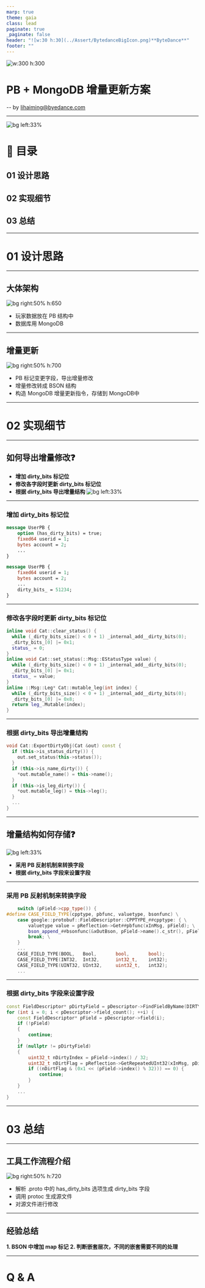 ```yaml
---
marp: true
theme: gaia
class: lead
paginate: true
_paginate: false
header: "![w:30 h:30](../Assert/BytedanceBigIcon.png)**ByteDance**"
footer: ""
---
```

![w:300 h:300](../Assert/BytedanceBigIcon.png)

# **PB + MongoDB 增量更新方案**

-- by lihaiming@byedance.com

---
<!-- _class:  -->

![bg left:33%](../Assert/BagRound.jpg)

# **:file_folder: 目录**

## **01** 设计思路

## **02** 实现细节

## **03** 总结

---

# **01**  设计思路

---
<!-- _class: -->
<!-- _footer: 01. 设计思路 -->

## **大体架构**

![bg right:50% h:650](../Assert/DeltaUpdate/Save.jpg)

- 玩家数据放在 PB 结构中
- 数据库用 MongoDB


---
<!-- _class: -->
<!-- _footer: 01. 设计思路 -->
## **增量更新**

![bg right:50% h:700](../Assert/DeltaUpdate/DeltaSave.jpg)

- PB 标记变更字段，导出增量修改
- 增量修改转成 BSON 结构
- 构造 MongoDB 增量更新指令，存储到 MongoDB中

---

# **02**  实现细节

---
<!-- _class: -->
<!-- _footer: 02. 实现细节 -->
## **如何导出增量修改:question:**

- **增加 dirty_bits 标记位**
- **修改各字段时更新 dirty_bits 标记位**
- **根据 dirty_bits 导出增量结构**
![bg left:33%](../Assert/BG_Plent.jpg)

---
<!-- _class: -->
<!-- _footer: 02. 实现细节 -->
### **增加 dirty_bits 标记位**

```protobuf
message UserPB {
    option (has_dirty_bits) = true;
    fixed64 userid = 1;
    bytes account = 2;
    ...
}
```

```protobuf
message UserPB {
    fixed64 userid = 1;
    bytes account = 2;
    ...
    dirty_bits_ = 51234;
}
```

---
<!-- _class: -->
<!-- _footer: 02. 实现细节 -->
<!-- 标记 dirty_bits 之前需要确保 dirty_bits 数组有分配足够空间。  mutable 返回也需要做标记，不管外部调用者有没有修改 -->

### **修改各字段时更新 dirty_bits 标记位**

```c++
inline void Cat::clear_status() {
  while (_dirty_bits_size() < 0 + 1) _internal_add__dirty_bits(0);
  _dirty_bits_[0] |= 0x1;
  status_ = 0;
}
inline void Cat::set_status(::Msg::EStatusType value) {
  while (_dirty_bits_size() < 0 + 1) _internal_add__dirty_bits(0);
  _dirty_bits_[0] |= 0x1;
  status_ = value;
}
inline ::Msg::Leg* Cat::mutable_leg(int index) {
  while (_dirty_bits_size() < 0 + 1) _internal_add__dirty_bits(0);
  _dirty_bits_[0] |= 0x8;
  return leg_.Mutable(index);
}
```

---
<!-- _class: -->
<!-- _footer: 02. 实现细节 -->
### **根据 dirty_bits 导出增量结构**

```c++
void Cat::ExportDirtyObj(Cat &out) const {
  if (this->is_status_dirty()) {
    out.set_status(this->status());
  }
  if (this->is_name_dirty()) {
    *out.mutable_name() = this->name();
  }
  if (this->is_leg_dirty()) {
    *out.mutable_leg() = this->leg();
  }
  ...
}
```

---
<!-- _class: -->
<!-- _footer: 02. 实现细节 -->
## **增量结构如何存储:question:**

![bg left:33%](../Assert/BG_thumb.jpg)

- **采用 PB 反射机制来转换字段**
- **根据 dirty_bits 字段来设置字段**

---

<!-- _class: -->
<!-- _footer: 02. 实现细节 -->

### **采用 PB 反射机制来转换字段**

```c++
    switch (pField->cpp_type()) {
#define CASE_FIELD_TYPE(cpptype, pbfunc, valuetype, bsonfunc) \
    case google::protobuf::FieldDescriptor::CPPTYPE_##cpptype: { \
        valuetype value = pReflection->Get##pbfunc(xInMsg, pField); \
        bson_append_##bsonfunc(&xOutBson, pField->name().c_str(), pField->name().length(), value); \
        break; \
    }
    ...
    CASE_FIELD_TYPE(BOOL,   Bool,       bool,       bool);
    CASE_FIELD_TYPE(INT32,  Int32,      int32_t,    int32);
    CASE_FIELD_TYPE(UINT32, UInt32,     uint32_t,   int32);
    ...
```

---
<!-- _class: -->
<!-- _footer: 02. 实现细节 -->
### **根据 dirty_bits 字段来设置字段**

```c++
const FieldDescriptor* pDirtyField = pDescriptor->FindFieldByName(DIRTY_BITS_FIELD_NAME);
for (int i = 0; i < pDescriptor->field_count(); ++i) {
    const FieldDescriptor* pField = pDescriptor->field(i);
    if (!pField)
    {
        continue;
    }
    if (nullptr != pDirtyField)
    {
        uint32_t nDirtyIndex = pField->index() / 32;
        uint32_t nDirtFlag = pReflection->GetRepeatedUInt32(xInMsg, pDirtyField, nDirtyIndex);
        if ((nDirtFlag & (0x1 << (pField->index() % 32))) == 0) {
            continue;
        }
    }
    ...
}
```

---

# **03**  总结

---
<!-- _class: -->
<!-- _footer: 03. 总结 -->

## **工具工作流程介绍**

![bg right:50% h:720](../Assert/DeltaUpdate/Tools.jpg)

- 解析 .proto 中的 has_dirty_bits 选项生成 dirty_bits 字段
- 调用 protoc 生成源文件
- 对源文件进行修改

---
<!-- _class: -->
<!-- _footer: 03. 总结 -->
## **经验总结**

**1. BSON 中增加 map 标记**
**2. 判断嵌套层次，不同的嵌套需要不同的处理**

---

# **Q & A**
